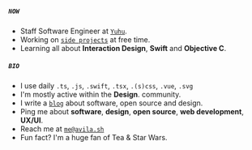 ##### `NOW`

- Staff Software Engineer at [`Yuhu`](https://yuhu.mx).
- Working on [`side projects`](https://avila.sh/#projects) at free time.
- Learning all about **Interaction Design**, **Swift** and **Objective C**.

##### `BIO`

- I use daily `.ts`, `.js`, `.swift`, `.tsx`, `.(s)css`, `.vue`, `.svg`
- I'm mostly active within the **Design**. community.
- I write a [`blog`](https://medium.com/@migueravila) about software, open source and design.
- Ping me about **software**, **design**, **open source**, **web development**, **UX/UI**.
- Reach me at [`me@avila.sh`](mailto:me@avila.sh)
- Fun fact? I'm a huge fan of Tea & Star Wars.
